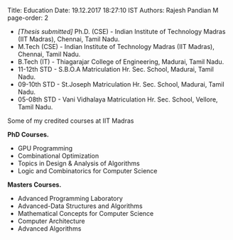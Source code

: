 Title: Education
Date: 19.12.2017 18:27:10 IST
Authors: Rajesh Pandian M
page-order: 2

* _[Thesis submitted]_ Ph.D. (CSE) - Indian Institute of Technology Madras (IIT Madras), Chennai, Tamil Nadu.
* M.Tech (CSE) - Indian Institute of Technology Madras (IIT Madras), Chennai, Tamil Nadu.
* B.Tech (IT) - Thiagarajar College of Engineering, Madurai, Tamil Nadu.
* 11-12th STD - S.B.O.A Matriculation Hr. Sec. School, Madurai, Tamil Nadu.
* 09-10th STD - St.Joseph Matriculation Hr. Sec. School, Madurai, Tamil Nadu.
* 05-08th STD - Vani Vidhalaya  Matriculation Hr. Sec. School, Vellore, Tamil Nadu.


Some of my credited courses at IIT Madras

**PhD Courses.**

- GPU Programming
- Combinational Optimization
- Topics in Design & Analysis of Algorithms
- Logic and Combinatorics for Computer Science

**Masters Courses.**

- Advanced Programming Laboratory
- Advanced-Data Structures and Algorithms
- Mathematical Concepts for Computer Science
- Computer Architecture
- Advanced Algorithms
